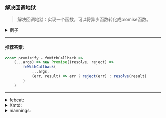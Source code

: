 ### 解决回调地狱

> 解决回调地狱：实现一个函数，可以将异步函数转化成promise函数。

<details>
<summary>例子</summary>
例如：```node```中```fs```模块的读文件```API```: ```fs.readFile(path[, options], callback)```；写文件```fs.writeFile(path[, options], callback)```。

当我们要对a.txt文件进行读取，写入'hello world'，再读取b.txt并将b.txt内容追加到a.txt：
**调用原生API写法如下：**
```js
import * as fs from 'fs';

// 读取
fs.readFile('a.txt', (error, data) => {
    if (error) {
        console.error(error);

        throw error;
    }

    console.log(data);
    const dataBuffer = new Uint8Array(Buffer.from('hello world'));

    fs.writeFile('a.txt', dataBuffer, error => {
        if (error) {
            console.error(error);

            throw error;
        }

        fs.readFile('b.txt', (error, data) => {
            if (error) {
                console.error(error);

                throw error;
            }

            fs.writeFile('a.txt', data, error => {
                if (error) {
                    console.error(error);

                    throw error;
                }
                // 如果...
            })
        })
    })
})
```
**将API封装程Promise后到写法如下：**
```js
import * as fs from 'fs';

const readFile = promisify(fs.readFile);
const writeFile = promisify(fs.writeFile);

(async () => {
   try {
        let data = await readFile('a.txt');

        console.log(data);

        const dataBuffer = new Uint8Array(Buffer.from('hello world'));

        await writeFile('a.txt', dataBuffer);

        data = await readFile('b.txt');

        await writeFile('a.txt', data);
   } catch (error) {
       console.error(error);
   }
})()
```
</details>

----

#### 推荐答案:

```js
const promisify = fnWithCallback =>
    (...args) => new Promise((resolve, reject) =>
        fnWithCallback(
            ...args,
            (err, result) => err ? reject(err) : resolve(result)
        )
    )
```

----

<details>
<summary>febcat:</summary>

```javascript
const promisify = fuc => (file, dataBuffer) =>
  new Promise(resolve =>
    if (dataBuffer) { // write
      fuc(file, dataBuffer, err => {
        if(err) {
          console.log('write error', err)

          throw error
        } else resolve()
      })
    } else { // reade
      fuc(file, (err, data) => {
        if (err) {
          console.log('read error', err)

          throw error
        } else resolve(data)
      })
    }
  )
```
</details>

<details>
<summary>Xmtd:</summary>

```js
let promisify = function (fn) {
    return function (...args) {
        return new Promise((resolve, reject) => {
            fn(...args, (error, data) => {
                if (error) {
                    reject(error);
                }
                resolve(data);
            })
        })
    }
};
```

</details>

<details>
<summary>niannings:</summary>

```js
const promisify = fnWithCallback =>
    (...args) => new Promise((resolve, reject) =>
        fnWithCallback(
            ...args,
            (err, result) => err ? reject(err) : resolve(result)
        )
    )
```
</details>
